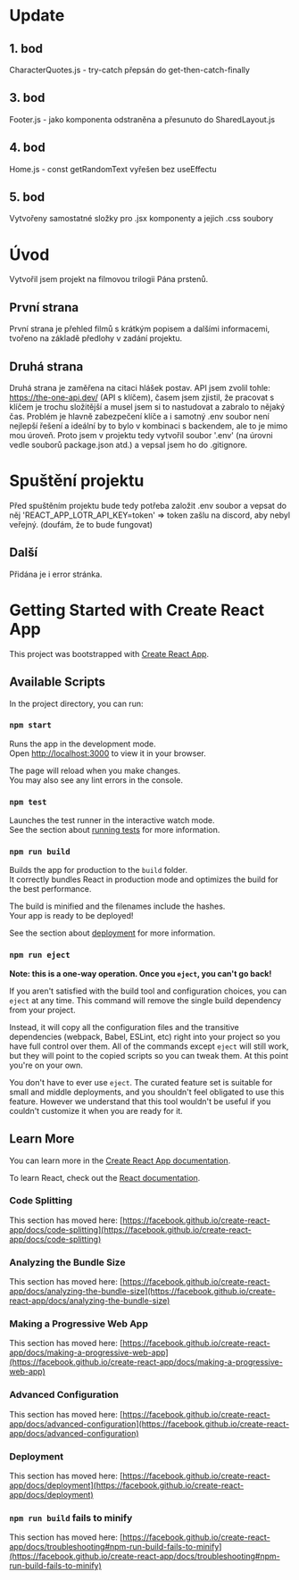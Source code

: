 # Update

## 1. bod

CharacterQuotes.js - try-catch přepsán do get-then-catch-finally

## 3. bod

Footer.js - jako komponenta odstraněna a přesunuto do SharedLayout.js

## 4. bod

Home.js - const getRandomText vyřešen bez useEffectu

## 5. bod

Vytvořeny samostatné složky pro .jsx komponenty a jejich .css soubory

#

# Úvod

Vytvořil jsem projekt na filmovou trilogii Pána prstenů.

## První strana

První strana je přehled filmů s krátkým popisem a dalšími informacemi, tvořeno na základě předlohy v zadání projektu.

## Druhá strana

Druhá strana je zaměřena na citaci hlášek postav. API jsem zvolil tohle: https://the-one-api.dev/ (API s klíčem), časem jsem zjistil, že pracovat s klíčem je trochu složitější a musel jsem si to nastudovat a zabralo to nějaký čas. Problém je hlavně zabezpečení klíče a i samotný .env soubor není nejlepší řešení a ideální by to bylo v kombinaci s backendem, ale to je mimo mou úroveň.
Proto jsem v projektu tedy vytvořil soubor '.env' (na úrovni vedle souborů package.json atd.) a vepsal jsem ho do .gitignore.

# Spuštění projektu

Před spuštěním projektu bude tedy potřeba založit .env soubor a vepsat do něj 'REACT_APP_LOTR_API_KEY=token' => token zašlu na discord, aby nebyl veřejný. (doufám, že to bude fungovat)

## Další

Přidána je i error stránka.

#

# Getting Started with Create React App

This project was bootstrapped with [Create React App](https://github.com/facebook/create-react-app).

## Available Scripts

In the project directory, you can run:

### `npm start`

Runs the app in the development mode.\
Open [http://localhost:3000](http://localhost:3000) to view it in your browser.

The page will reload when you make changes.\
You may also see any lint errors in the console.

### `npm test`

Launches the test runner in the interactive watch mode.\
See the section about [running tests](https://facebook.github.io/create-react-app/docs/running-tests) for more information.

### `npm run build`

Builds the app for production to the `build` folder.\
It correctly bundles React in production mode and optimizes the build for the best performance.

The build is minified and the filenames include the hashes.\
Your app is ready to be deployed!

See the section about [deployment](https://facebook.github.io/create-react-app/docs/deployment) for more information.

### `npm run eject`

**Note: this is a one-way operation. Once you `eject`, you can't go back!**

If you aren't satisfied with the build tool and configuration choices, you can `eject` at any time. This command will remove the single build dependency from your project.

Instead, it will copy all the configuration files and the transitive dependencies (webpack, Babel, ESLint, etc) right into your project so you have full control over them. All of the commands except `eject` will still work, but they will point to the copied scripts so you can tweak them. At this point you're on your own.

You don't have to ever use `eject`. The curated feature set is suitable for small and middle deployments, and you shouldn't feel obligated to use this feature. However we understand that this tool wouldn't be useful if you couldn't customize it when you are ready for it.

## Learn More

You can learn more in the [Create React App documentation](https://facebook.github.io/create-react-app/docs/getting-started).

To learn React, check out the [React documentation](https://reactjs.org/).

### Code Splitting

This section has moved here: [https://facebook.github.io/create-react-app/docs/code-splitting](https://facebook.github.io/create-react-app/docs/code-splitting)

### Analyzing the Bundle Size

This section has moved here: [https://facebook.github.io/create-react-app/docs/analyzing-the-bundle-size](https://facebook.github.io/create-react-app/docs/analyzing-the-bundle-size)

### Making a Progressive Web App

This section has moved here: [https://facebook.github.io/create-react-app/docs/making-a-progressive-web-app](https://facebook.github.io/create-react-app/docs/making-a-progressive-web-app)

### Advanced Configuration

This section has moved here: [https://facebook.github.io/create-react-app/docs/advanced-configuration](https://facebook.github.io/create-react-app/docs/advanced-configuration)

### Deployment

This section has moved here: [https://facebook.github.io/create-react-app/docs/deployment](https://facebook.github.io/create-react-app/docs/deployment)

### `npm run build` fails to minify

This section has moved here: [https://facebook.github.io/create-react-app/docs/troubleshooting#npm-run-build-fails-to-minify](https://facebook.github.io/create-react-app/docs/troubleshooting#npm-run-build-fails-to-minify)
